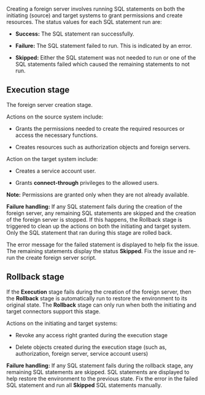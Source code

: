 Creating a foreign server involves running SQL statements on both the initiating (source) and target systems to grant permissions and create resources. The status values for each SQL statement run are:

-   **Success:** The SQL statement ran successfully.


-   **Failure:** The SQL statement failed to run. This is indicated by an error.


-   **Skipped:** Either the SQL statement was not needed to run or one of the SQL statements failed which caused the remaining statements to not run.


## Execution stage


The foreign server creation stage.

Actions on the source system include:

-   Grants the permissions needed to create the required resources or access the necessary functions.


-   Creates resources such as authorization objects and foreign servers.


Action on the target system include:

-   Creates a service account user.


-   Grants **connect-through** privileges to the allowed users.


**Note:** Permissions are granted only when they are not already available.

**Failure handling:** If any SQL statement fails during the creation of the foreign server, any remaining SQL statements are skipped and the creation of the foreign server is stopped. If this happens, the Rollback stage is triggered to clean up the actions on both the initiating and target system. Only the SQL statement that ran during this stage are rolled back.

The error message for the failed statement is displayed to help fix the issue. The remaining statements display the status **Skipped**. Fix the issue and re-run the create foreign server script.

## Rollback stage


If the **Execution** stage fails during the creation of the foreign server, then the **Rollback** stage is automatically run to restore the environment to its original state. The **Rollback** stage can only run when both the initiating and target connectors support this stage.

Actions on the initiating and target systems:

-   Revoke any access right granted during the execution stage


-   Delete objects created during the execution stage (such as, authorization, foreign server, service account users)


**Failure handling:** If any SQL statement fails during the rollback stage, any remaining SQL statements are skipped. SQL statements are displayed to help restore the environment to the previous state. Fix the error in the failed SQL statement and run all **Skipped** SQL statements manually.

